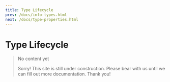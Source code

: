 ```yaml
---
title: Type Lifecycle
prev: /docs/info-types.html
next: /docs/type-properties.html
---
```

# Type Lifecycle

> No content yet
>
> Sorry! This site is still under construction. Please bear with us until we can fill out more documentation. Thank you!
